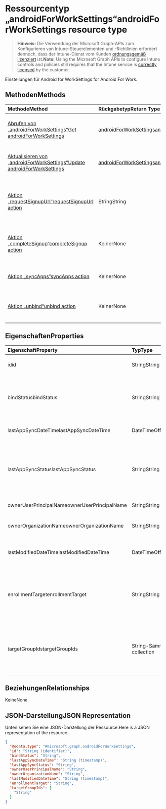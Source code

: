 # <a name="androidforworksettings-resource-type"></a><span data-ttu-id="4734c-101">Ressourcentyp „androidForWorkSettings“</span><span class="sxs-lookup"><span data-stu-id="4734c-101">androidForWorkSettings resource type</span></span>

> <span data-ttu-id="4734c-102">**Hinweis:** Die Verwendung der Microsoft Graph-APIs zum Konfigurieren von Intune-Steuerelementen und -Richtlinien erfordert dennoch, dass der Intune-Dienst vom Kunden [ordnungsgemäß lizenziert](https://go.microsoft.com/fwlink/?linkid=839381) ist.</span><span class="sxs-lookup"><span data-stu-id="4734c-102">**Note:** Using the Microsoft Graph APIs to configure Intune controls and policies still requires that the Intune service is [correctly licensed](https://go.microsoft.com/fwlink/?linkid=839381) by the customer.</span></span>

<span data-ttu-id="4734c-103">Einstellungen für Android for Work</span><span class="sxs-lookup"><span data-stu-id="4734c-103">Settings for Android For Work.</span></span>
## <a name="methods"></a><span data-ttu-id="4734c-104">Methoden</span><span class="sxs-lookup"><span data-stu-id="4734c-104">Methods</span></span>
|<span data-ttu-id="4734c-105">Methode</span><span class="sxs-lookup"><span data-stu-id="4734c-105">Method</span></span>|<span data-ttu-id="4734c-106">Rückgabetyp</span><span class="sxs-lookup"><span data-stu-id="4734c-106">Return Type</span></span>|<span data-ttu-id="4734c-107">Beschreibung</span><span class="sxs-lookup"><span data-stu-id="4734c-107">Description</span></span>|
|:---|:---|:---|
|[<span data-ttu-id="4734c-108">Abrufen von „androidForWorkSettings“</span><span class="sxs-lookup"><span data-stu-id="4734c-108">Get androidForWorkSettings</span></span>](../api/intune_androidforwork_androidforworksettings_get.md)|[<span data-ttu-id="4734c-109">androidForWorkSettings</span><span class="sxs-lookup"><span data-stu-id="4734c-109">androidForWorkSettings</span></span>](../resources/intune_androidforwork_androidforworksettings.md)|<span data-ttu-id="4734c-110">Liest Eigenschaften und Beziehungen des Objekts [androidForWorkSettings](../resources/intune_androidforwork_androidforworksettings.md).</span><span class="sxs-lookup"><span data-stu-id="4734c-110">Read properties and relationships of [plannerTaskDetails](../resources/intune_androidforwork_androidforworksettings.md) object.</span></span>|
|[<span data-ttu-id="4734c-111">Aktualisieren von „androidForWorkSettings“</span><span class="sxs-lookup"><span data-stu-id="4734c-111">Update androidForWorkSettings</span></span>](../api/intune_androidforwork_androidforworksettings_update.md)|[<span data-ttu-id="4734c-112">androidForWorkSettings</span><span class="sxs-lookup"><span data-stu-id="4734c-112">androidForWorkSettings</span></span>](../resources/intune_androidforwork_androidforworksettings.md)|<span data-ttu-id="4734c-113">Aktualisiert die Eigenschaften eines Objekts des Typs [androidForWorkSettings](../resources/intune_androidforwork_androidforworksettings.md).</span><span class="sxs-lookup"><span data-stu-id="4734c-113">Update the properties of a [calendar](../resources/intune_androidforwork_androidforworksettings.md) object.</span></span>|
|[<span data-ttu-id="4734c-114">Aktion „requestSignupUrl“</span><span class="sxs-lookup"><span data-stu-id="4734c-114">requestSignupUrl action</span></span>](../api/intune_androidforwork_androidforworksettings_requestsignupurl.md)|<span data-ttu-id="4734c-115">String</span><span class="sxs-lookup"><span data-stu-id="4734c-115">String</span></span>|<span data-ttu-id="4734c-116">Generiert eine Registrierungs-URL, die zur Registrierung in der Android for Work-Verwaltung verwendet wird.</span><span class="sxs-lookup"><span data-stu-id="4734c-116">Generates a sign-up URL that is used to enroll in Android for Work management.</span></span>|
|[<span data-ttu-id="4734c-117">Aktion „completeSignup“</span><span class="sxs-lookup"><span data-stu-id="4734c-117">completeSignup action</span></span>](../api/intune_androidforwork_androidforworksettings_completesignup.md)|<span data-ttu-id="4734c-118">Keiner</span><span class="sxs-lookup"><span data-stu-id="4734c-118">None</span></span>|<span data-ttu-id="4734c-119">Schließt den Fluss zur Registrierung in der Android for Work-Verwaltung ab.</span><span class="sxs-lookup"><span data-stu-id="4734c-119">Completes the sign-up flow for Android for Work management.</span></span>|
|[<span data-ttu-id="4734c-120">Aktion „syncApps“</span><span class="sxs-lookup"><span data-stu-id="4734c-120">syncApps action</span></span>](../api/intune_androidforwork_androidforworksettings_syncapps.md)|<span data-ttu-id="4734c-121">Keiner</span><span class="sxs-lookup"><span data-stu-id="4734c-121">None</span></span>|<span data-ttu-id="4734c-122">Synchronisiert genehmigte Anwendungen für das Unternehmen.</span><span class="sxs-lookup"><span data-stu-id="4734c-122">Syncs approved applications for the Enterprise.</span></span>|
|[<span data-ttu-id="4734c-123">Aktion „unbind“</span><span class="sxs-lookup"><span data-stu-id="4734c-123">unbind action</span></span>](../api/intune_androidforwork_androidforworksettings_unbind.md)|<span data-ttu-id="4734c-124">Keiner</span><span class="sxs-lookup"><span data-stu-id="4734c-124">None</span></span>|<span data-ttu-id="4734c-125">Deaktiviert die Android for Work-Verwaltung für das Unternehmen.</span><span class="sxs-lookup"><span data-stu-id="4734c-125">Disables Android for Work management for the Enterprise.</span></span>|

## <a name="properties"></a><span data-ttu-id="4734c-126">Eigenschaften</span><span class="sxs-lookup"><span data-stu-id="4734c-126">Properties</span></span>
|<span data-ttu-id="4734c-127">Eigenschaft</span><span class="sxs-lookup"><span data-stu-id="4734c-127">Property</span></span>|<span data-ttu-id="4734c-128">Typ</span><span class="sxs-lookup"><span data-stu-id="4734c-128">Type</span></span>|<span data-ttu-id="4734c-129">Beschreibung</span><span class="sxs-lookup"><span data-stu-id="4734c-129">Description</span></span>|
|:---|:---|:---|
|<span data-ttu-id="4734c-130">id</span><span class="sxs-lookup"><span data-stu-id="4734c-130">id</span></span>|<span data-ttu-id="4734c-131">String</span><span class="sxs-lookup"><span data-stu-id="4734c-131">String</span></span>|<span data-ttu-id="4734c-132">Android for Work-Einstellungsbezeichner</span><span class="sxs-lookup"><span data-stu-id="4734c-132">The Android for Work settings identifier</span></span>|
|<span data-ttu-id="4734c-133">bindStatus</span><span class="sxs-lookup"><span data-stu-id="4734c-133">bindStatus</span></span>|<span data-ttu-id="4734c-134">String</span><span class="sxs-lookup"><span data-stu-id="4734c-134">String</span></span>|<span data-ttu-id="4734c-135">Status der Bindung des Mandanten mit der EMM-API von Google. Mögliche Werte sind: `notBound`, `bound`, `boundAndValidated` und `unbinding`.</span><span class="sxs-lookup"><span data-stu-id="4734c-135">Bind status of the tenant with the Google EMM API Possible values are: `notBound`, `bound`, `boundAndValidated`, `unbinding`.</span></span>|
|<span data-ttu-id="4734c-136">lastAppSyncDateTime</span><span class="sxs-lookup"><span data-stu-id="4734c-136">lastAppSyncDateTime</span></span>|<span data-ttu-id="4734c-137">DateTimeOffset</span><span class="sxs-lookup"><span data-stu-id="4734c-137">DateTimeOffset</span></span>|<span data-ttu-id="4734c-138">Zeitpunkt, zu dem zuletzt eine App-Synchronisierung abgeschlossen wurde</span><span class="sxs-lookup"><span data-stu-id="4734c-138">Last completion time for app sync</span></span>|
|<span data-ttu-id="4734c-139">lastAppSyncStatus</span><span class="sxs-lookup"><span data-stu-id="4734c-139">lastAppSyncStatus</span></span>|<span data-ttu-id="4734c-140">String</span><span class="sxs-lookup"><span data-stu-id="4734c-140">String</span></span>|<span data-ttu-id="4734c-141">Ergebnis der letzten Anwendungssynchronisierung. Mögliche Werte sind: `success`, `credentialsNotValid`, `androidForWorkApiError`, `managementServiceError`, `unknownError` und `none`.</span><span class="sxs-lookup"><span data-stu-id="4734c-141">Last application sync result Possible values are: `success`, `credentialsNotValid`, `androidForWorkApiError`, `managementServiceError`, `unknownError`, `none`.</span></span>|
|<span data-ttu-id="4734c-142">ownerUserPrincipalName</span><span class="sxs-lookup"><span data-stu-id="4734c-142">ownerUserPrincipalName</span></span>|<span data-ttu-id="4734c-143">String</span><span class="sxs-lookup"><span data-stu-id="4734c-143">String</span></span>|<span data-ttu-id="4734c-144">Besitzer-UPN, der das Unternehmen erstellt hat</span><span class="sxs-lookup"><span data-stu-id="4734c-144">Owner UPN that created the enterprise</span></span>|
|<span data-ttu-id="4734c-145">ownerOrganizationName</span><span class="sxs-lookup"><span data-stu-id="4734c-145">ownerOrganizationName</span></span>|<span data-ttu-id="4734c-146">String</span><span class="sxs-lookup"><span data-stu-id="4734c-146">String</span></span>|<span data-ttu-id="4734c-147">Organisationsname, der beim Android for Work-Onboarding verwendet wird</span><span class="sxs-lookup"><span data-stu-id="4734c-147">Organization name used when onboarding Android for Work</span></span>|
|<span data-ttu-id="4734c-148">lastModifiedDateTime</span><span class="sxs-lookup"><span data-stu-id="4734c-148">lastModifiedDateTime</span></span>|<span data-ttu-id="4734c-149">DateTimeOffset</span><span class="sxs-lookup"><span data-stu-id="4734c-149">DateTimeOffset</span></span>|<span data-ttu-id="4734c-150">Zeitpunkt, zu dem die Android for Work-Einstellungen zuletzt geändert wurden</span><span class="sxs-lookup"><span data-stu-id="4734c-150">Last modification time for Android for Work settings</span></span>|
|<span data-ttu-id="4734c-151">enrollmentTarget</span><span class="sxs-lookup"><span data-stu-id="4734c-151">enrollmentTarget</span></span>|<span data-ttu-id="4734c-152">String</span><span class="sxs-lookup"><span data-stu-id="4734c-152">String</span></span>|<span data-ttu-id="4734c-153">Gibt an, welche Benutzer Geräte in der Android for Work-Geräteverwaltung registrieren dürfen. Mögliche Werte sind: `none`, `all`, `targeted` und `targetedAsEnrollmentRestrictions`.</span><span class="sxs-lookup"><span data-stu-id="4734c-153">Indicates which users can enroll devices in Android for Work device management Possible values are: `none`, `all`, `targeted`, `targetedAsEnrollmentRestrictions`.</span></span>|
|<span data-ttu-id="4734c-154">targetGroupIds</span><span class="sxs-lookup"><span data-stu-id="4734c-154">targetGroupIds</span></span>|<span data-ttu-id="4734c-155">String-Sammlung</span><span class="sxs-lookup"><span data-stu-id="4734c-155">String collection</span></span>|<span data-ttu-id="4734c-156">Gibt an, welche AAD-Gruppen Geräte in der Android for Work-Geräteverwaltung registrieren dürfen, wenn die Eigenschaft „enrollmentTarget“ auf „Targeted“ gesetzt ist.</span><span class="sxs-lookup"><span data-stu-id="4734c-156">Specifies which AAD groups can enroll devices in Android for Work device management if enrollmentTarget is set to 'Targeted'</span></span>|

## <a name="relationships"></a><span data-ttu-id="4734c-157">Beziehungen</span><span class="sxs-lookup"><span data-stu-id="4734c-157">Relationships</span></span>
<span data-ttu-id="4734c-158">Keine</span><span class="sxs-lookup"><span data-stu-id="4734c-158">None</span></span>
## <a name="json-representation"></a><span data-ttu-id="4734c-159">JSON-Darstellung</span><span class="sxs-lookup"><span data-stu-id="4734c-159">JSON Representation</span></span>
<span data-ttu-id="4734c-160">Unten sehen Sie eine JSON-Darstellung der Ressource.</span><span class="sxs-lookup"><span data-stu-id="4734c-160">Here is a JSON representation of the resource.</span></span>
<!-- {
  "blockType": "resource",
  "keyProperty": "id",
  "@odata.type": "microsoft.graph.androidForWorkSettings"
}
-->
``` json
{
  "@odata.type": "#microsoft.graph.androidForWorkSettings",
  "id": "String (identifier)",
  "bindStatus": "String",
  "lastAppSyncDateTime": "String (timestamp)",
  "lastAppSyncStatus": "String",
  "ownerUserPrincipalName": "String",
  "ownerOrganizationName": "String",
  "lastModifiedDateTime": "String (timestamp)",
  "enrollmentTarget": "String",
  "targetGroupIds": [
    "String"
  ]
}
```



